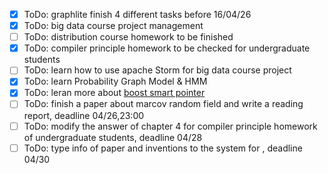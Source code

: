 - [x] ToDo: graphlite finish 4 different tasks before 16/04/26
- [x] ToDo: big data course project management
- [ ] ToDo: distribution course homework to be finished
- [x] ToDo: compiler principle homework to be checked for undergraduate students
- [ ] ToDo: learn how to use apache Storm for big data course project
- [x] ToDo: learn Probability Graph Model & HMM
- [x] ToDo: leran more about [boost smart pointer](http://www.boost.org/doc/libs/1_64_0/libs/smart_ptr/smart_ptr.htm)
- [ ] ToDo: finish a paper about marcov random field and write a reading report, deadline 04/26,23:00
- [ ] ToDo: modify the answer of chapter 4 for compiler principle homework of undergraduate students, deadline 04/28
- [ ] ToDo: type info of paper and inventions to the system for , deadline 04/30
